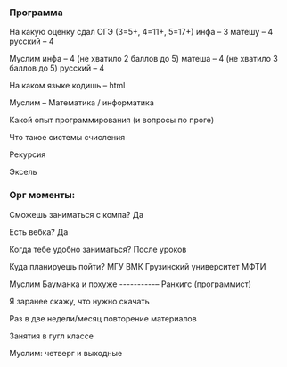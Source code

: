 ### Программа
На какую оценку сдал ОГЭ (3=5+, 4=11+, 5=17+)
инфа – 3
матешу – 4
русский – 4

Муслим
инфа – 4 (не хватило 2 баллов до 5)
матеша – 4 (не хватило 3 баллов до 5)
русский – 4

На каком языке кодишь
– html

Муслим
– Математика / информатика

Какой опыт программирования (и вопросы по проге)

Что такое системы счисления

Рекурсия

Эксель

### Орг моменты:
Сможешь заниматься с компа?
Да

Есть вебка?
Да


Когда тебе удобно заниматься?
После уроков

Куда планируешь пойти?
МГУ ВМК
Грузинский университет
МФТИ

Муслим
Бауманка и похуже
----------–
Ранхигс (программист)


Я заранее скажу, что нужно скачать


Раз в две недели/месяц повторение материалов


Занятия в гугл классе

Муслим: четверг и выходные